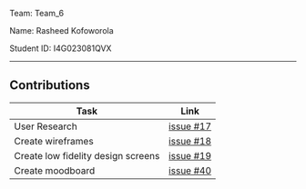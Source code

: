 Team: Team_6

Name: Rasheed Kofoworola

Student ID: I4G023081QVX

<hr />

## Contributions

| Task | Link |
|------|------|
| User Research | [issue #17](https://github.com/zuri-training/team-6-auth-wiki/issues/17) |
| Create wireframes | [issue #18](https://github.com/zuri-training/team-6-auth-wiki/issues/18) |
| Create low fidelity design screens | [issue #19](https://github.com/zuri-training/team-6-auth-wiki/issues/19) |
| Create moodboard | [issue #40](https://github.com/zuri-training/team-6-auth-wiki/issues/40) |

